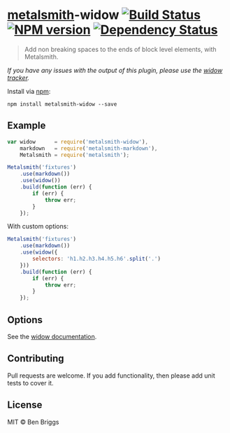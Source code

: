 # [metalsmith](https://github.com/segmentio/metalsmith)-widow [![Build Status](https://travis-ci.org/ben-eb/metalsmith-widow.svg?branch=master)](https://travis-ci.org/ben-eb/metalsmith-widow) [![NPM version](https://badge.fury.io/js/metalsmith-widow.svg)](http://badge.fury.io/js/metalsmith-widow) [![Dependency Status](https://gemnasium.com/ben-eb/metalsmith-widow.svg)](https://gemnasium.com/ben-eb/metalsmith-widow)

> Add non breaking spaces to the ends of block level elements, with Metalsmith.

*If you have any issues with the output of this plugin, please use the [widow tracker](https://github.com/ben-eb/widow/issues).*

Install via [npm](https://npmjs.org/package/metalsmith-widow):

```
npm install metalsmith-widow --save
```

## Example

```js
var widow      = require('metalsmith-widow'),
    markdown   = require('metalsmith-markdown'),
    Metalsmith = require('metalsmith');

Metalsmith('fixtures')
    .use(markdown())
    .use(widow())
    .build(function (err) {
        if (err) {
            throw err;
        }
    });
```

With custom options:

```js
Metalsmith('fixtures')
    .use(markdown())
    .use(widow({
        selectors: 'h1.h2.h3.h4.h5.h6'.split('.')
    }))
    .build(function (err) {
        if (err) {
            throw err;
        }
    });
```

## Options

See the [widow documentation](https://github.com/ben-eb/widow#options).

## Contributing

Pull requests are welcome. If you add functionality, then please add unit tests to cover it.

## License

MIT © Ben Briggs
